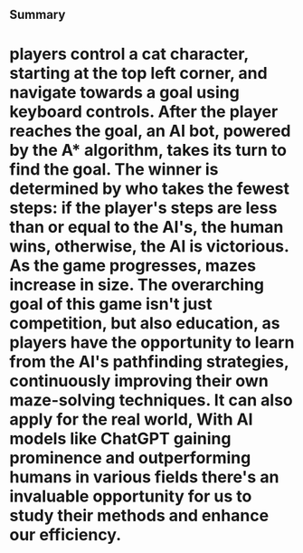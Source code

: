 ## Summary
# players control a cat character, starting at the top left corner, and navigate towards a goal using keyboard controls. After the player reaches the goal, an AI bot, powered by the A* algorithm, takes its turn to find the goal. The winner is determined by who takes the fewest steps: if the player's steps are less than or equal to the AI's, the human wins, otherwise, the AI is victorious. As the game progresses, mazes increase in size. The overarching goal of this game isn't just competition, but also education, as players have the opportunity to learn from the AI's pathfinding strategies, continuously improving their own maze-solving techniques. It can also apply for the real world, With AI models like ChatGPT gaining prominence and outperforming humans in various fields there's an invaluable opportunity for us to study their methods and enhance our efficiency.


